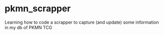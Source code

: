 # pkmn_scrapper
Learning how to code a scrapper to capture (and update) some information in my db of PKMN TCG
